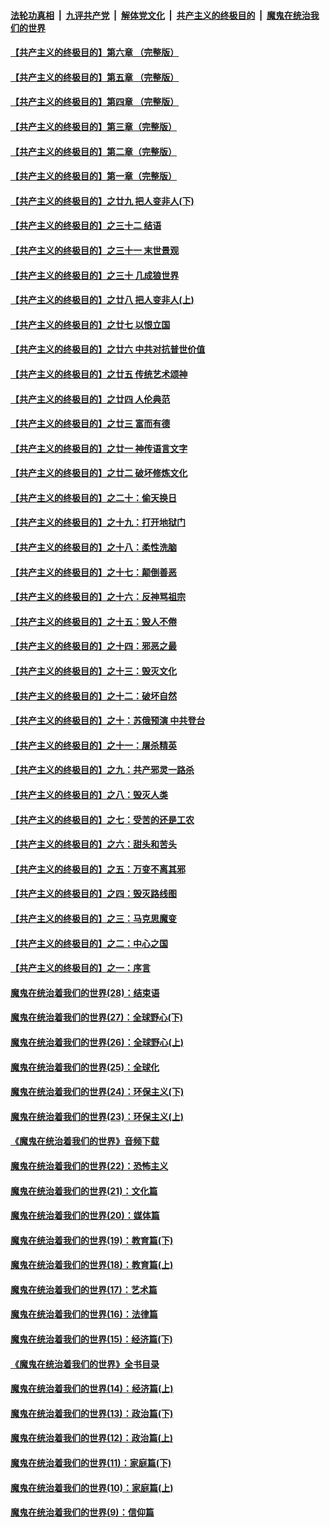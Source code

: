 ####  [法轮功真相](../../../../basic/blob/master/README.md?t=05030301) &nbsp;|&nbsp; [九评共产党](../../../../9ping.md/blob/master/README.md?t=05030301) &nbsp;|&nbsp; [解体党文化](../../../../jtdwh.md/blob/master/README.md?t=05030301)  &nbsp;|&nbsp; [共产主义的终极目的](../../../../gczydzjmd.md/blob/master/README.md?t=05030301) &nbsp;|&nbsp; [魔鬼在统治我们的世界](../../../../mgztzwmdsj.md/blob/master/README.md?t=05030301) 

#### [【共产主义的终极目的】第六章 （完整版）](../pages/nsc422/n11428913.md?t=05030301) 

#### [【共产主义的终极目的】第五章 （完整版）](../pages/nsc422/n11428912.md?t=05030301) 

#### [【共产主义的终极目的】第四章 （完整版）](../pages/nsc422/n11428907.md?t=05030301) 

#### [【共产主义的终极目的】第三章（完整版）](../pages/nsc422/n11428848.md?t=05030301) 

#### [【共产主义的终极目的】第二章（完整版）](../pages/nsc422/n11428831.md?t=05030301) 

#### [【共产主义的终极目的】第一章（完整版）](../pages/nsc422/n11417651.md?t=05030301) 

#### [【共产主义的终极目的】之廿九 把人变非人(下)](../pages/nsc422/n11344140.md?t=05030301) 

#### [【共产主义的终极目的】之三十二 结语](../pages/nsc422/n11360535.md?t=05030301) 

#### [【共产主义的终极目的】之三十一 末世景观](../pages/nsc422/n11351129.md?t=05030301) 

#### [【共产主义的终极目的】之三十 几成狼世界](../pages/nsc422/n11348280.md?t=05030301) 

#### [【共产主义的终极目的】之廿八 把人变非人(上)](../pages/nsc422/n11340492.md?t=05030301) 

#### [【共产主义的终极目的】之廿七 以恨立国](../pages/nsc422/n11336944.md?t=05030301) 

#### [【共产主义的终极目的】之廿六 中共对抗普世价值](../pages/nsc422/n11324785.md?t=05030301) 

#### [【共产主义的终极目的】之廿五 传统艺术颂神](../pages/nsc422/n11296396.md?t=05030301) 

#### [【共产主义的终极目的】之廿四 人伦典范](../pages/nsc422/n11296397.md?t=05030301) 

#### [【共产主义的终极目的】之廿三 富而有德](../pages/nsc422/n11283598.md?t=05030301) 

#### [【共产主义的终极目的】之廿一 神传语言文字](../pages/nsc422/n11263265.md?t=05030301) 

#### [【共产主义的终极目的】之廿二 破坏修炼文化](../pages/nsc422/n11245728.md?t=05030301) 

#### [【共产主义的终极目的】之二十：偷天换日](../pages/nsc422/n11238846.md?t=05030301) 

#### [【共产主义的终极目的】之十九：打开地狱门](../pages/nsc422/n11206376.md?t=05030301) 

#### [【共产主义的终极目的】之十八：柔性洗脑](../pages/nsc422/n11199994.md?t=05030301) 

#### [【共产主义的终极目的】之十七：颠倒善恶](../pages/nsc422/n11179782.md?t=05030301) 

#### [【共产主义的终极目的】之十六：反神骂祖宗](../pages/nsc422/n11166798.md?t=05030301) 

#### [【共产主义的终极目的】之十五：毁人不倦](../pages/nsc422/n11166792.md?t=05030301) 

#### [【共产主义的终极目的】之十四：邪恶之最](../pages/nsc422/n11150249.md?t=05030301) 

#### [【共产主义的终极目的】之十三：毁灭文化](../pages/nsc422/n11135227.md?t=05030301) 

#### [【共产主义的终极目的】之十二：破坏自然](../pages/nsc422/n11135214.md?t=05030301) 

#### [【共产主义的终极目的】之十：苏俄预演 中共登台](../pages/nsc422/n11118424.md?t=05030301) 

#### [【共产主义的终极目的】之十一：屠杀精英](../pages/nsc422/n11118442.md?t=05030301) 

#### [【共产主义的终极目的】之九：共产邪灵一路杀](../pages/nsc422/n11114139.md?t=05030301) 

#### [【共产主义的终极目的】之八：毁灭人类](../pages/nsc422/n11108503.md?t=05030301) 

#### [【共产主义的终极目的】之七：受苦的还是工农](../pages/nsc422/n11101809.md?t=05030301) 

#### [【共产主义的终极目的】之六：甜头和苦头](../pages/nsc422/n11096971.md?t=05030301) 

#### [【共产主义的终极目的】之五：万变不离其邪](../pages/nsc422/n11091285.md?t=05030301) 

#### [【共产主义的终极目的】之四：毁灭路线图](../pages/nsc422/n11086284.md?t=05030301) 

#### [【共产主义的终极目的】之三：马克思魔变](../pages/nsc422/n11061941.md?t=05030301) 

#### [【共产主义的终极目的】之二：中心之国](../pages/nsc422/n11047728.md?t=05030301) 

#### [【共产主义的终极目的】之一：序言](../pages/nsc422/n11086077.md?t=05030301) 

#### [魔鬼在统治着我们的世界(28)：结束语](../pages/nsc422/n10936246.md?t=05030301) 

#### [魔鬼在统治着我们的世界(27)：全球野心(下)](../pages/nsc422/n10928319.md?t=05030301) 

#### [魔鬼在统治着我们的世界(26)：全球野心(上)](../pages/nsc422/n10900318.md?t=05030301) 

#### [魔鬼在统治着我们的世界(25)：全球化](../pages/nsc422/n10788205.md?t=05030301) 

#### [魔鬼在统治着我们的世界(24)：环保主义(下)](../pages/nsc422/n10695307.md?t=05030301) 

#### [魔鬼在统治着我们的世界(23)：环保主义(上)](../pages/nsc422/n10688613.md?t=05030301) 

#### [《魔鬼在统治着我们的世界》音频下载](../pages/nsc422/n10635553.md?t=05030301) 

#### [魔鬼在统治着我们的世界(22)：恐怖主义](../pages/nsc422/n10614727.md?t=05030301) 

#### [魔鬼在统治着我们的世界(21)：文化篇](../pages/nsc422/n10597706.md?t=05030301) 

#### [魔鬼在统治着我们的世界(20)：媒体篇](../pages/nsc422/n10586579.md?t=05030301) 

#### [魔鬼在统治着我们的世界(19)：教育篇(下)](../pages/nsc422/n10564808.md?t=05030301) 

#### [魔鬼在统治着我们的世界(18)：教育篇(上)](../pages/nsc422/n10526970.md?t=05030301) 

#### [魔鬼在统治着我们的世界(17)：艺术篇](../pages/nsc422/n10499093.md?t=05030301) 

#### [魔鬼在统治着我们的世界(16)：法律篇](../pages/nsc422/n10485969.md?t=05030301) 

#### [魔鬼在统治着我们的世界(15)：经济篇(下)](../pages/nsc422/n10469975.md?t=05030301) 

#### [《魔鬼在统治着我们的世界》全书目录](../pages/nsc422/n10464261.md?t=05030301) 

#### [魔鬼在统治着我们的世界(14)：经济篇(上)](../pages/nsc422/n10457370.md?t=05030301) 

#### [魔鬼在统治着我们的世界(13)：政治篇(下)](../pages/nsc422/n10448270.md?t=05030301) 

#### [魔鬼在统治着我们的世界(12)：政治篇(上)](../pages/nsc422/n10444576.md?t=05030301) 

#### [魔鬼在统治着我们的世界(11)：家庭篇(下)](../pages/nsc422/n10440961.md?t=05030301) 

#### [魔鬼在统治着我们的世界(10)：家庭篇(上)](../pages/nsc422/n10435448.md?t=05030301) 

#### [魔鬼在统治着我们的世界(9)：信仰篇](../pages/nsc422/n10432159.md?t=05030301) 

